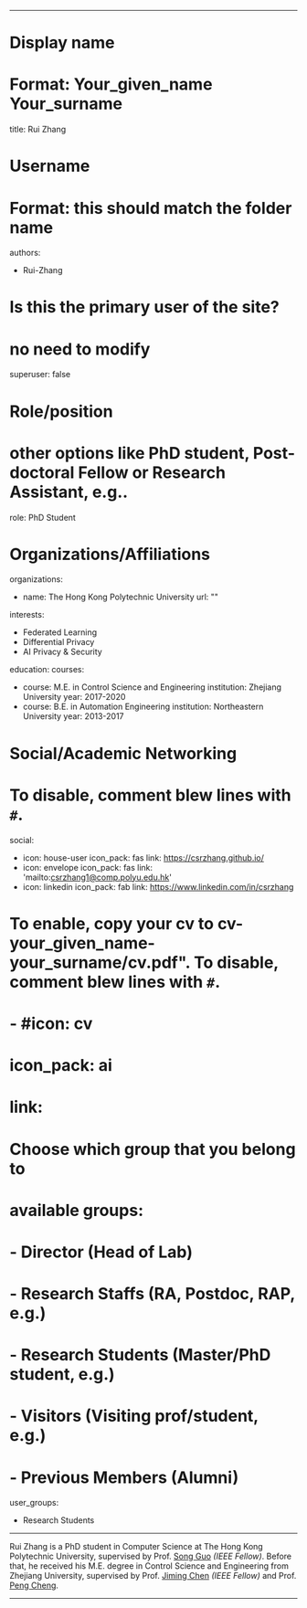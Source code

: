 
---
# Display name
# Format: Your_given_name Your_surname 
title: Rui Zhang

# Username
# Format: this should match the folder name
authors:
- Rui-Zhang

# Is this the primary user of the site?
# no need to modify 
superuser: false

# Role/position
# other options like PhD student, Post-doctoral Fellow or Research Assistant, e.g..
role: PhD Student

# Organizations/Affiliations
organizations:
- name: The Hong Kong Polytechnic University
  url: ""

interests:
- Federated Learning
- Differential Privacy
- AI Privacy & Security

education:
  courses:
  - course: M.E. in Control Science and Engineering
    institution: Zhejiang University
    year: 2017-2020
  - course: B.E. in Automation Engineering
    institution: Northeastern University
    year: 2013-2017

# Social/Academic Networking
# To disable, comment blew lines with `#`.
social:
- icon: house-user
  icon_pack: fas
  link: https://csrzhang.github.io/
- icon: envelope
  icon_pack: fas
  link: 'mailto:csrzhang1@comp.polyu.edu.hk'
- icon: linkedin
  icon_pack: fab
  link: https://www.linkedin.com/in/csrzhang

# To enable, copy your cv to cv-your_given_name-your_surname/cv.pdf". To disable, comment blew lines with `#`.
# - #icon: cv
# icon_pack: ai
# link: 

# Choose which group that you belong to
#  available groups:
#  - Director (Head of Lab)
#  - Research Staffs (RA, Postdoc, RAP, e.g.)
#  - Research Students (Master/PhD student, e.g.)
#  - Visitors (Visiting prof/student, e.g.)
#  - Previous Members (Alumni)
user_groups:
- Research Students
---

Rui Zhang is a PhD student in Computer Science at The Hong Kong Polytechnic University, supervised by Prof. [Song Guo](https://www.comp.polyu.edu.hk/en-us/staffs/detail/4511) *(IEEE Fellow)*. Before that, he received his M.E. degree in Control Science and Engineering from Zhejiang University, supervised by Prof. [Jiming Chen](https://person.zju.edu.cn/en/jmchen) *(IEEE Fellow)* and Prof. [Peng Cheng](https://person.zju.edu.cn/en/cp).

---

